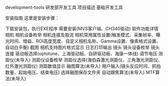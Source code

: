 development-tools
研发部开发工具
项目描述
基础开发工具

安装指南
这里是安装步骤：

下载安装包，执行EXE程序
需要安装(MVS客户端、CH340驱动)
软件功能详情
相机
相机设备枚举
相机连接及取流
相机常用属性设置(触发模式、采集帧率、曝光时间、增益、ROI高度宽度、自定义相机名称、Gamma设置、像素格式设置、自动白平衡)
截图
相机支持图片格式显示
日志打印输出
镜头
镜头设备枚举
镜头连接
驱动板选择(optotune、上海驱动板、自研驱动板、海康一体线)
调节电压
测距仪(未导入)
测距仪设备枚举
测距仪选择(海伯森激光测距仪、三角激光测距仪、红外激光测距仪)
测距数值显示
融图算法(未导入)
用户输入(镜头反应时间、抓拍数量、起始电压、结束电压)
选择融图保存文件夹
自动跟焦算法(未导入)
MTF算法(未导入)
